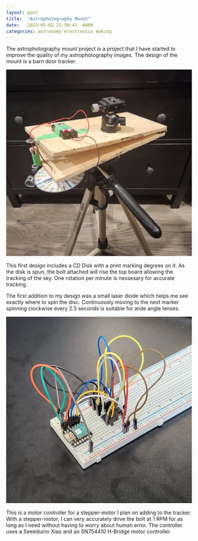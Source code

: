 ```yaml
---
layout: post
title:  "Astrophotography Mount"
date:   2023-05-02 21:50:41 -0400
categories: astronomy electronics making
---
```


The astrophotography mount project is a project that I have started to improve the quality of my astrophotography images. The design of the mount is a barn door tracker.

![Barn Door Tracker](/assets/barndoortracker1.jpg)

This first design includes a CD Disk with a print marking degrees on it. As the disk is spun, the bolt attached will rise the top board allowing the tracking of the sky. One rotation per minute is nessesary for accurate tracking.

The first addition to my design was a small laser diode which helps me see exactly where to spin the disc. Continuously moving to the next marker spinning clockwise every 2.5 seconds is suitable for wide angle lenses.

![Motor Controller](/assets/steppermotorcontroller1.jpg)

This is a motor controller for a stepper-motor I plan on adding to the tracker. With a stepper-motor, I can very accurately drive the bolt at 1 RPM for as long as I need without having to worry about human error. The controller uses a Seeeduino Xiao and an SN754410 H-Bridge motor controller.
